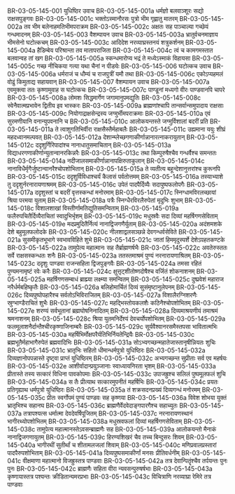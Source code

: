 BR-03-05-145-001	युधिष्ठिर उवाच
BR-03-05-145-001a	धर्मज्ञो बलवाञ्शूरः सद्यो राक्षसपुङ्गवः
BR-03-05-145-001c	भक्तोऽस्मानौरसः पुत्रो भीम गृह्णातु मातरम्
BR-03-05-145-002a	तव भीम बलेनाहमतिभीमपराक्रम
BR-03-05-145-002c	अक्षतः सह पाञ्चाल्या गच्छेयं गन्धमादनम्
BR-03-05-145-003	वैशम्पायन उवाच
BR-03-05-145-003a	भ्रातुर्वचनमाज्ञाय भीमसेनो घटोत्कचम्
BR-03-05-145-003c	आदिदेश नरव्याघ्रस्तनयं शत्रुकर्शनम्
BR-03-05-145-004a	हैडिम्बेय परिश्रान्ता तव मातापराजिता
BR-03-05-145-004c	त्वं च कामगमस्तात बलवान्वह तां खग
BR-03-05-145-005a	स्कन्धमारोप्य भद्रं ते मध्येऽस्माकं विहायसा
BR-03-05-145-005c	गच्छ नीचिकया गत्या यथा चैनां न पीडयेः
BR-03-05-145-006	घटोत्कच उवाच
BR-03-05-145-006a	धर्मराजं च धौम्यं च राजपुत्रीं यमौ तथा
BR-03-05-145-006c	एकोऽप्यहमलं वोढुं किमुताद्य सहायवान्
BR-03-05-145-007	वैशम्पायन उवाच
BR-03-05-145-007a	एवमुक्त्वा ततः कृष्णामुवाह स घटोत्कचः
BR-03-05-145-007c	पाण्डूनां मध्यगो वीरः पाण्डवानपि चापरे
BR-03-05-145-008a	लोमशः सिद्धमार्गेण जगामानुपमद्युतिः
BR-03-05-145-008c	स्वेनैवात्मप्रभावेन द्वितीय इव भास्करः
BR-03-05-145-009a	ब्राह्मणांश्चापि तान्सर्वान्समुपादाय राक्षसाः
BR-03-05-145-009c	नियोगाद्राक्षसेन्द्रस्य जग्मुर्भीमपराक्रमाः
BR-03-05-145-010a	एवं सुरमणीयानि वनान्युपवनानि च
BR-03-05-145-010c	आलोकयन्तस्ते जग्मुर्विशालां बदरीं प्रति
BR-03-05-145-011a	ते त्वाशुगतिभिर्वीरा राक्षसैस्तैर्महाबलैः
BR-03-05-145-011c	उह्यमाना ययुः शीघ्रं महदध्वानमल्पवत्
BR-03-05-145-012a	देशान्म्लेच्छगणाकीर्णान्नानारत्नाकरायुतान्
BR-03-05-145-012c	ददृशुर्गिरिपादांश्च नानाधातुसमाचितान्
BR-03-05-145-013a	विद्याधरगणाकीर्णान्युतान्वानरकिन्नरैः
BR-03-05-145-013c	तथा किम्पुरुषैश्चैव गन्धर्वैश्च समन्ततः
BR-03-05-145-014a	नदीजालसमाकीर्णान्नानापक्षिरुताकुलान्
BR-03-05-145-014c	नानाविधैर्मृगैर्जुष्टान्वानरैश्चोपशोभितान्
BR-03-05-145-015a	ते व्यतीत्य बहून्देशानुत्तरांश्च कुरूनपि
BR-03-05-145-015c	ददृशुर्विविधाश्चर्यं कैलासं पर्वतोत्तमम्
BR-03-05-145-016a	तस्याभ्याशे तु ददृशुर्नरनारायणाश्रमम्
BR-03-05-145-016c	उपेतं पादपैर्दिव्यैः सदापुष्पफलोपगैः
BR-03-05-145-017a	ददृशुस्तां च बदरीं वृत्तस्कन्धां मनोरमाम्
BR-03-05-145-017c	स्निग्धामविरलच्छायां श्रिया परमया युताम्
BR-03-05-145-018a	पत्रैः स्निग्धैरविरलैरुपेतां मृदुभिः शुभाम्
BR-03-05-145-018c	विशालशाखां विस्तीर्णामतिद्युतिसमन्विताम्
BR-03-05-145-019a	फलैरुपचितैर्दिव्यैराचितां स्वादुभिर्भृशम्
BR-03-05-145-019c	मधुस्रवैः सदा दिव्यां महर्षिगणसेविताम्
BR-03-05-145-019e	मदप्रमुदितैर्नित्यं नानाद्विजगणैर्युताम्
BR-03-05-145-020a	अदंशमशके देशे बहुमूलफलोदके
BR-03-05-145-020c	नीलशाद्वलसञ्छन्ने देवगन्धर्वसेविते
BR-03-05-145-021a	सुसमीकृतभूभागे स्वभावविहिते शुभे
BR-03-05-145-021c	जातां हिममृदुस्पर्शे देशेऽपहतकण्टके
BR-03-05-145-022a	तामुपेत्य महात्मानः सह तैर्ब्राह्मणर्षभैः
BR-03-05-145-022c	अवतेरुस्ततः सर्वे राक्षसस्कन्धतः शनैः
BR-03-05-145-023a	ततस्तमाश्रमं पुण्यं नरनारायणाश्रितम्
BR-03-05-145-023c	ददृशुः पाण्डवा राजन्सहिता द्विजपुङ्गवैः
BR-03-05-145-024a	तमसा रहितं पुण्यमनामृष्टं रवेः करैः
BR-03-05-145-024c	क्षुत्तृट्शीतोष्णदोषैश्च वर्जितं शोकनाशनम्
BR-03-05-145-025a	महर्षिगणसम्बाधं ब्राह्म्या लक्ष्म्या समन्वितम्
BR-03-05-145-025c	दुष्प्रवेशं महाराज नरैर्धर्मबहिष्कृतैः
BR-03-05-145-026a	बलिहोमार्चितं दिव्यं सुसंमृष्टानुलेपनम्
BR-03-05-145-026c	दिव्यपुष्पोपहारैश्च सर्वतोऽभिविराजितम्
BR-03-05-145-027a	विशालैरग्निशरणैः स्रुग्भाण्डैराचितं शुभैः
BR-03-05-145-027c	महद्भिस्तोयकलशैः कठिनैश्चोपशोभितम्
BR-03-05-145-027e	शरण्यं सर्वभूतानां ब्रह्मघोषनिनादितम्
BR-03-05-145-028a	दिव्यमाश्रयणीयं तमाश्रमं श्रमनाशनम्
BR-03-05-145-028c	श्रिया युतमनिर्देश्यं देवचर्योपशोभितम्
BR-03-05-145-029a	फलमूलाशनैर्दान्तैश्चीरकृष्णाजिनाम्बरैः
BR-03-05-145-029c	सूर्यवैश्वानरसमैस्तपसा भावितात्मभिः
BR-03-05-145-030a	महर्षिभिर्मोक्षपरैर्यतिभिर्नियतेन्द्रियैः
BR-03-05-145-030c	ब्रह्मभूतैर्महाभागैरुपेतं ब्रह्मवादिभिः
BR-03-05-145-031a	सोऽभ्यगच्छन्महातेजास्तानृषीन्नियतः शुचिः
BR-03-05-145-031c	भ्रातृभिः सहितो धीमान्धर्मपुत्रो युधिष्ठिरः
BR-03-05-145-032a	दिव्यज्ञानोपपन्नास्ते दृष्ट्वा प्राप्तं युधिष्ठिरम्
BR-03-05-145-032c	अभ्यगच्छन्त सुप्रीताः सर्व एव महर्षयः
BR-03-05-145-032e	आशीर्वादान्प्रयुञ्जानाः स्वाध्यायनिरता भृशम्
BR-03-05-145-033a	प्रीतास्ते तस्य सत्कारं विधिना पावकोपमाः
BR-03-05-145-033c	उपाजह्रुश्च सलिलं पुष्पमूलफलं शुचि
BR-03-05-145-034a	स तैः प्रीत्याथ सत्कारमुपनीतं महर्षिभिः
BR-03-05-145-034c	प्रयतः प्रतिगृह्याथ धर्मपुत्रो युधिष्ठिरः
BR-03-05-145-035a	तं शक्रसदनप्रख्यं दिव्यगन्धं मनोरमम्
BR-03-05-145-035c	प्रीतः स्वर्गोपमं पुण्यं पाण्डवः सह कृष्णया
BR-03-05-145-036a	विवेश शोभया युक्तं भ्रातृभिश्च सहानघ
BR-03-05-145-036c	ब्राह्मणैर्वेदवेदाङ्गपारगैश्च सहाच्युतः
BR-03-05-145-037a	तत्रापश्यत्स धर्मात्मा देवदेवर्षिपूजितम्
BR-03-05-145-037c	नरनारायणस्थानं भागीरथ्योपशोभितम्
BR-03-05-145-038a	मधुस्रवफलां दिव्यां महर्षिगणसेविताम्
BR-03-05-145-038c	तामुपेत्य महात्मानस्तेऽवसन्ब्राह्मणैः सह
BR-03-05-145-039a	आलोकयन्तो मैनाकं नानाद्विजगणायुतम्
BR-03-05-145-039c	हिरण्यशिखरं चैव तच्च बिन्दुसरः शिवम्
BR-03-05-145-040a	भागीरथीं सुतीर्थां च शीतामलजलां शिवाम्
BR-03-05-145-040c	मणिप्रवालप्रस्तारां पादपैरुपशोभिताम्
BR-03-05-145-041a	दिव्यपुष्पसमाकीर्णां मनसः प्रीतिवर्धनीम्
BR-03-05-145-041c	वीक्षमाणा महात्मानो विजह्रुस्तत्र पाण्डवाः
BR-03-05-145-042a	तत्र देवान्पितॄंश्चैव तर्पयन्तः पुनः पुनः
BR-03-05-145-042c	ब्राह्मणैः सहिता वीरा न्यवसन्पुरुषर्षभाः
BR-03-05-145-043a	कृष्णायास्तत्र पश्यन्तः क्रीडितान्यमरप्रभाः
BR-03-05-145-043c	विचित्राणि नरव्याघ्रा रेमिरे तत्र पाण्डवाः
